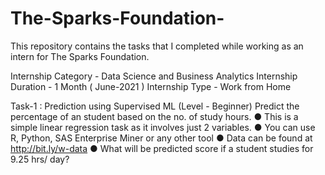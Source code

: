 # The-Sparks-Foundation-
This repository contains the tasks that I completed while working as an intern for The Sparks Foundation.

Internship Category - Data Science and Business Analytics
Internship Duration - 1 Month ( June-2021 )
Internship Type - Work from Home


Task-1 : Prediction using Supervised ML (Level - Beginner)
Predict the percentage of an student based on the no. of study hours.
● This is a simple linear regression task as it involves just 2 variables.
● You can use R, Python, SAS Enterprise Miner or any other tool
● Data can be found at http://bit.ly/w-data
● What will be predicted score if a student studies for 9.25 hrs/ day?

